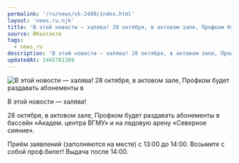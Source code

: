 ```yaml
---
permalink: '/ru/news/vk-2489/index.html'
layout: 'news.ru.njk'
title: 'В этой новости — халява! 28 октября, в актовом зале, Профком будет раздавать абонементы в бассейн'
source: ВКонтакте
tags:
  - news_ru
description: 'В этой новости — халява! 28 октября, в актовом зале, Профком будет раздавать абонементы в бассейн'
updatedAt: 1445781369
---
```

![В этой новости — халява! 28 октября, в актовом зале, Профком будет раздавать абонементы в](https://sun9-38.userapi.com/impf/c628725/v628725484/200fc/WGqU9EDHIOE.jpg?size=798x727&quality=96&proxy=1&sign=5fd44d5bb845274b8c22999e286fddc9&c_uniq_tag=zhCjkKm7J2gRv9DjR-cYCvSVzlDA_37KBsizf_4yD5E&type=album)

В этой новости — халява!

28 октября, в актовом зале, Профком будет раздавать абонементы в бассейн «Академ. центра ВГМУ» и на ледовую арену «Северное сияние».

Приём заявлений (заполняются на месте) с 13:00 до 14:00. Возьмите с собой проф.билет!
Выдача после 14:00.

